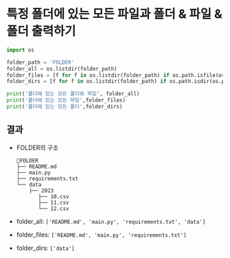 # 특정 폴더에 있는 모든 파일과 폴더 & 파일 & 폴더 출력하기

```python
import os

folder_path = 'FOLDER'
folder_all = os.listdir(folder_path)
folder_files = [f for f in os.listdir(folder_path) if os.path.isfile(os.path.join(folder_path, f))]
folder_dirs = [f for f in os.listdir(folder_path) if os.path.isdir(os.path.join(folder_path, f))]

print('폴더에 있는 모든 폴더와 파일', folder_all)
print('폴더에 있는 모든 파일',folder_files)
print('폴더에 있는 모든 폴더',folder_dirs)
```

## 결과

- FOLDER의 구조
    ```
    📁FOLDER
    ├── README.md
    ├── main.py
    ├── requirements.txt
    └── data
        ├── 2023
           ├── 10.csv
           ├── 11.csv
           └── 12.csv
    ```
  
- folder_all: ```['README.md', 'main.py', 'requirements.txt', 'data']```
- folder_files: ```['README.md', 'main.py', 'requirements.txt']```
- folder_dirs:  ```['data']```
